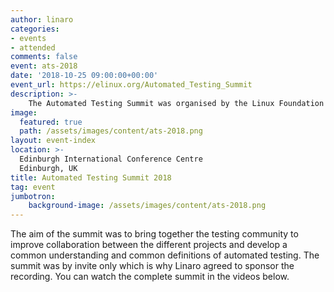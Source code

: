 ```yaml
---
author: linaro
categories:
- events
- attended
comments: false
event: ats-2018
date: '2018-10-25 09:00:00+00:00'
event_url: https://elinux.org/Automated_Testing_Summit
description: >-
    The Automated Testing Summit was organised by the Linux Foundation and co-located with ELCE 2018
image:
  featured: true
  path: /assets/images/content/ats-2018.png
layout: event-index
location: >-
  Edinburgh International Conference Centre
  Edinburgh, UK
title: Automated Testing Summit 2018
tag: event
jumbotron:
    background-image: /assets/images/content/ats-2018.png
---
```

The aim of the summit was to bring together the testing community to improve collaboration between the different projects and develop a common understanding and common definitions of automated testing. The summit was by invite only which is why Linaro agreed to sponsor the recording. You can watch the complete summit in the videos below. 

